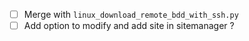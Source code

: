 - [ ] Merge with `linux_download_remote_bdd_with_ssh.py`
- [ ] Add option to modify and add site in sitemanager ?